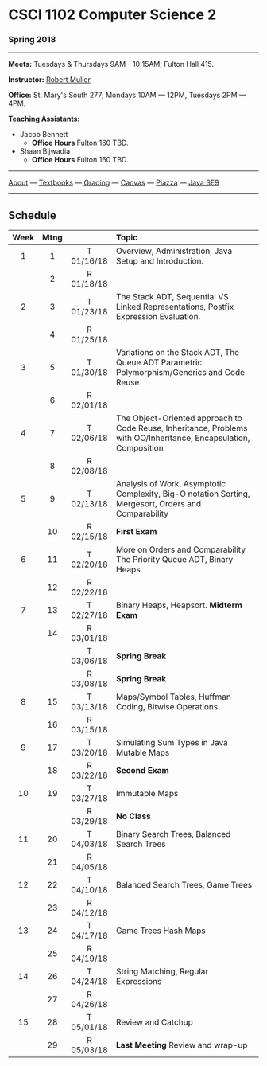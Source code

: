 # CSCI 1102 Computer Science 2

### Spring 2018

---

**Meets:** Tuesdays & Thursdays 9AM - 10:15AM; Fulton Hall 415.

**Instructor:** [Robert Muller](http://www.cs.bc.edu/~muller/)

**Office:** St. Mary's South 277; Mondays 10AM — 12PM, Tuesdays 2PM — 4PM.

**Teaching Assistants:**

+ Jacob Bennett
  + **Office Hours** Fulton 160 TBD.
+ Shaan Bijwadia
  + **Office Hours** Fulton 160 TBD.


---

[About](resources/about.md) —  [Textbooks](resources/textbooks.md) —  [Grading](resources/grading.md) —  [Canvas](https://bostoncollege.instructure.com/courses/1579254/gradebook)  —  [Piazza](https://piazza.com/class/jcdv8smgg9pzi) —  [Java SE9](https://docs.oracle.com/javase/9/docs/api/index.html?overview-summary.html)

---

## Schedule

| Week | Mtng |            | Topic                                    |
| :--: | :--: | :--------: | :--------------------------------------- |
|  1   |  1   | T 01/16/18 | Overview, Administration, Java Setup and Introduction. |
|      |  2   | R 01/18/18 |                                          |
|  2   |  3   | T 01/23/18 | The Stack ADT, Sequential VS Linked Representations, Postfix Expression Evaluation. |
|      |  4   | R 01/25/18 |                                          |
|  3   |  5   | T 01/30/18 | Variations on the Stack ADT, The Queue ADT Parametric Polymorphism/Generics and Code Reuse |
|      |  6   | R 02/01/18 |                                          |
|  4   |  7   | T 02/06/18 | The Object-Oriented approach to Code Reuse, Inheritance, Problems with OO/Inheritance, Encapsulation, Composition |
|      |  8   | R 02/08/18 |                                          |
|  5   |  9   | T 02/13/18 | Analysis of Work, Asymptotic Complexity, Big-O notation Sorting, Mergesort, Orders and Comparability |
|      |  10  | R 02/15/18 | **First Exam**                           |
|  6   |  11  | T 02/20/18 | More on Orders and Comparability The Priority Queue ADT, Binary Heaps. |
|      |  12  | R 02/22/18 |                                          |
|  7   |  13  | T 02/27/18 | Binary Heaps, Heapsort. **Midterm Exam** |
|      |  14  | R 03/01/18 |                                          |
|      |      | T 03/06/18 | **Spring Break**                         |
|      |      | R 03/08/18 | **Spring Break**                         |
|  8   |  15  | T 03/13/18 | Maps/Symbol Tables, Huffman Coding, Bitwise Operations |
|      |  16  | R 03/15/18 |                                          |
|  9   |  17  | T 03/20/18 | Simulating Sum Types in Java Mutable Maps |
|      |  18  | R 03/22/18 | **Second Exam**                          |
|  10  |  19  | T 03/27/18 | Immutable Maps                           |
|      |      | R 03/29/18 | **No Class**                             |
|  11  |  20  | T 04/03/18 | Binary Search Trees, Balanced Search Trees |
|      |  21  | R 04/05/18 |                                          |
|  12  |  22  | T 04/10/18 | Balanced Search Trees, Game Trees        |
|      |  23  | R 04/12/18 |                                          |
|  13  |  24  | T 04/17/18 | Game Trees Hash Maps                     |
|      |  25  | R 04/19/18 |                                          |
|  14  |  26  | T 04/24/18 | String Matching, Regular Expressions     |
|      |  27  | R 04/26/18 |                                          |
|  15  |  28  | T 05/01/18 | Review and Catchup                       |
|      |  29  | R 05/03/18 | **Last Meeting** Review and wrap-up      |

